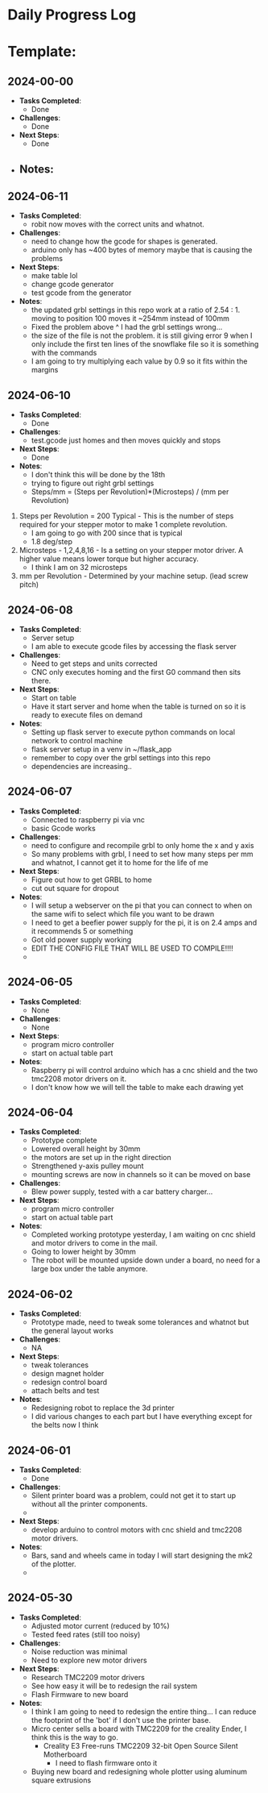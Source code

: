 # Daily Progress Log
# Template:
## 2024-00-00
- **Tasks Completed**:
  - Done
- **Challenges**:
  - Done
- **Next Steps**:
  - Done
- **Notes**:
  -

## 2024-06-11
- **Tasks Completed**:
  - robit now moves with the correct units and whatnot. 
- **Challenges**:
  - need to change how the gcode for shapes is generated.
  - arduino only has ~400 bytes of memory maybe that is causing the problems
- **Next Steps**:
  - make table lol
  - change gcode generator
  - test gcode from the generator
- **Notes**:
  - the updated grbl settings in this repo work at a ratio of 2.54 : 1. moving to position 100 moves it ~254mm instead of 100mm
  - Fixed the problem above ^ I had the grbl settings wrong...
  - the size of the file is not the problem.
  it is still giving error 9 when I only include the first ten lines of the snowflake file so it is something with the commands
  - I am going to try multiplying each value by 0.9 so it fits within the margins


## 2024-06-10
- **Tasks Completed**:
  - Done
- **Challenges**:
  - test.gcode just homes and then moves quickly and stops
- **Next Steps**:
  - Done
- **Notes**:
  - I don't think this will be done by the 18th
  - trying to figure out right grbl settings
  - Steps/mm = (Steps per Revolution)*(Microsteps) / (mm per Revolution)
1) Steps per Revolution = 200 Typical - This is the number of steps required
for your stepper motor to make 1 complete revolution.
   - I am going to go with 200 since that is typical 
   - 1.8 deg/step
2) Microsteps - 1,2,4,8,16 - Is a setting on your stepper motor driver. A higher
value means lower torque but higher accuracy.
   - I think I am on 32 microsteps
3) mm per Revolution - Determined by your machine setup. (lead screw pitch)

## 2024-06-08
- **Tasks Completed**:
  - Server setup
  - I am able to execute gcode files by accessing the flask server
- **Challenges**:
  - Need to get steps and units corrected
  - CNC only executes homing and the first G0 command then sits there. 
- **Next Steps**:
  - Start on table
  - Have it start server and home when the table is turned on so it is ready to execute files on demand
- **Notes**:
  - Setting up flask server to execute python commands on local network to control machine
  - flask server setup in a venv in ~/flask_app
  - remember to copy over the grbl settings into this repo
  - dependencies are increasing.. 



## 2024-06-07
- **Tasks Completed**:
  - Connected to raspberry pi via vnc 
  - basic Gcode works
- **Challenges**:
  - need to configure and recompile grbl to only home the x and y axis
  - So many problems with grbl, I need to set how many steps per mm and whatnot, I cannot get it to home for the life of me
- **Next Steps**:
  - Figure out how to get GRBL to home
  - cut out square for dropout
- **Notes**:
  - I will setup a webserver on the pi that you can connect to when on the same wifi to select which file you want to be drawn
  - I need to get a beefier power supply for the pi, it is on 2.4 amps and it recommends 5 or something
  - Got old power supply working 
  - EDIT THE CONFIG FILE THAT WILL BE USED TO COMPILE!!!!
  - 

## 2024-06-05
- **Tasks Completed**:
  - None
- **Challenges**:
  - None
- **Next Steps**:
  - program micro controller 
  - start on actual table part
- **Notes**:
  - Raspberry pi will control arduino which has a cnc shield and the two tmc2208 motor drivers on it.
  - I don't know how we will tell the table to make each drawing yet 
  
## 2024-06-04
- **Tasks Completed**:
  - Prototype complete
  - Lowered overall height by 30mm
  - the motors are set up in the right direction
  - Strengthened y-axis pulley mount
  - mounting screws are now in channels so it can be moved on base
- **Challenges**:
  - Blew power supply, tested with a car battery charger...
- **Next Steps**:
  - program micro controller 
  - start on actual table part
- **Notes**:
  - Completed working prototype yesterday, I am waiting on cnc shield and motor drivers to come in the mail.
  - Going to lower height by 30mm 
  - The robot will be mounted upside down under a board, no need for a large box under the table anymore.
## 2024-06-02
- **Tasks Completed**:
  - Prototype made, need to tweak some tolerances and whatnot but the general layout works
- **Challenges**:
  - NA
- **Next Steps**:
  - tweak tolerances
  - design magnet holder
  - redesign control board
  - attach belts and test
- **Notes**:
  - Redesigning robot to replace the 3d printer
  - I did various changes to each part but I have everything except for the belts now I think

## 2024-06-01
- **Tasks Completed**:
  - Done
- **Challenges**:
  - Silent printer board was a problem, could not get it to start up without all the printer components.
  - 
- **Next Steps**:
  - develop arduino to control motors with cnc shield and tmc2208 motor drivers. 
- **Notes**:
  - Bars, sand and wheels came in today I will start designing the mk2 of the plotter.
  - 
## 2024-05-30
- **Tasks Completed**:
  - Adjusted motor current (reduced by 10%)
  - Tested feed rates (still too noisy)
- **Challenges**:
  - Noise reduction was minimal
  - Need to explore new motor drivers
- **Next Steps**:
  - Research TMC2209 motor drivers
  - See how easy it will be to redesign the rail system
  - Flash Firmware to new board
- **Notes**:
  - I think I am going to need to redesign the entire thing... I can reduce the footprint of the 'bot' if I don't use the 
  printer base. 
  - Micro center sells a board with TMC2209 for the creality Ender, I think this is the way to go. 
    - Creality E3 Free-runs TMC2209 32-bit Open Source Silent Motherboard
      - I need to flash firmware onto it
  - Buying new board and redesigning whole plotter using aluminum square extrusions

